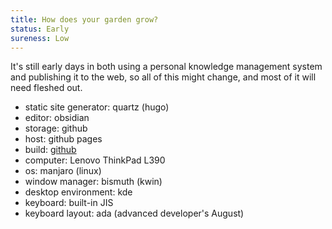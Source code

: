 ```yaml
---
title: How does your garden grow?
status: Early
sureness: Low
---
```

It's still early days in both using a personal knowledge management system and publishing it to the web, so all of this might change, and most of it will need fleshed out.

- static site generator: quartz (hugo)
- editor: obsidian
- storage: github
- host: github pages
- build: [github](github)
- computer: Lenovo ThinkPad L390
- os: manjaro (linux)
- window manager: bismuth (kwin)
- desktop environment: kde
- keyboard: built-in JIS
- keyboard layout: ada (advanced developer's August)


